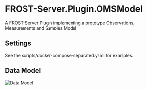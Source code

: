 # FROST-Server.Plugin.OMSModel
A FROST-Server Plugin implementing a prototype Observations, Measurements and Samples Model

## Settings

See the scripts/docker-compose-separated.yaml for examples.

## Data Model

![Data Model](../STA_OMS.png)

